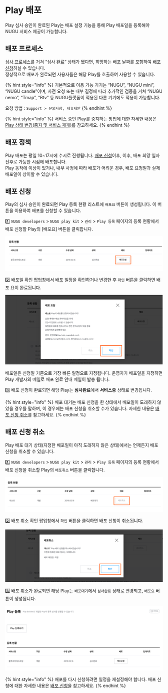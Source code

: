 # Play 배포

Play 심사 승인이 완료된 Play는 배포 설정 기능을 통해 Play 배포일을 등록해야 NUGU 서비스 제공이 가능합니다.

## 배포 프로세스 <a id="distribution-process"></a>

[심사 프로세스](../play-registration-and-review/play-review.md#review-process)를 거쳐 “심사 완료“ 상태가 됐다면, 희망하는 배포 날짜를 포함하여 [배포 신청](distribute-a-play.md#distribution-request)하실 수 있습니다.  
정상적으로 배포가 완료되면 사용자들은 해당 Play를 호출하여 사용할 수 있습니다.

{% hint style="info" %}
기본적으로 이용 가능 기기는 “NUGU”, “NUGU mini”, “NUGU candle”이며, 사전 요청 또는 내부 결정에 따라 추가적인 검증을 거쳐 “NUGU nemo”, “Tmap”, “Btv” 등 NUGU플랫폼이 적용된 다른 기기에도 적용이 가능합니다.

요청 방법 : `Support > 문의사항, 제휴제안`
{% endhint %}

{% hint style="info" %}
서비스 중인 Play를 중지하는 방법에 대한 자세한 내용은 [Play 상태 변경\(중지 및 서비스 재개\)](manage-a-play.md#change-play-status)를 참고하세요.
{% endhint %}

## 배포 정책 <a id="distribution-policy"></a>

Play 배포는 평일 10~17시에 수시로 진행됩니다. [배포 신청](distribute-a-play.md#distribution-request)이후, 이후, 배포 희망 일자 전후로 가능한 시점에 배포합니다.  
Play 동작에 이상이 있거나, 내부 사정에 따라 배포가 어려운 경우, 배포 요청일과 실제 배포일이 상이할 수 있습니다.

## 배포 신청 <a id="distribution-request"></a>

Play의 심사 승인이 완료되면 Play 등록 현황 리스트에 `배포요` 버튼이 생성됩니다. 이 버튼을 이용하여 배포를 신청할 수 있습니다.



1️⃣ `NUGU developers` &gt; `NUGU play kit` &gt; `관리` &gt; `Play 등록` 페이지의 등록 현황에서 배포 신청할 Play의 \[배포요\] 버튼을 클릭합니다.

![](../../.gitbook/assets/ch5_512_c01-1%20%281%29.png)

2️⃣ 배포일 확인 팝업창에서 배포 일정을 확인하거나 변경한 후 `확인` 버튼을 클릭하면 배포 요이 완료됩니다.

![](../../.gitbook/assets/ch5_512_c02-1%20%282%29.png)

배포일은 신청일 기준으로 가장 빠른 일정으로 지정됩니다. 운영자가 배포일을 지정하면 Play 개발자의 메일로 배포 완료 안내 메일이 발송 됩니다.



3️⃣ 배포 신청이 완료되면 해당 Play는 **심사완료**에서 **서비스중** 상태로 변경됩니다.

{% hint style="info" %}
배포 대기는 배포 신청을 한 상태에서 배포일이 도래하지 않았을 경우를 말하며, 이 경우에는 배포 신청을 취소할 수가 있습니다. 자세한 내용은 [배포 신청 취소](distribute-a-play.md#distribution-requestcancellation)를 참고하세요.
{% endhint %}

## 배포 신청 취소 <a id="distribution-requestcancellation"></a>

Play 배포 대기 상태\(지정한 배포일이 아직 도래하지 않은 상태\)에서는 언제든지 배포 신청을 취소할 수 있습니다.

1️⃣ `NUGU developers` &gt; `NUGU play kit` &gt; `관리` &gt; `Play 등록` 페이지의 등록 현황에서 배포 신청을 취소할 Play의 `배포취소` 버튼을 클릭합니다.

![](../../.gitbook/assets/ch5_513_c01%20%282%29.png)

2️⃣ 배포 취소 확인 팝업창에서 `확인` 버튼을 클릭하면 배포 신청이 취소됩니다.

![](../../.gitbook/assets/ch5_513_c02-1%20%282%29.png)

3️⃣ 배포 취소가 완료되면 해당 Play는 `배포대기`에서 `심사완료` 상태로 변경되고, `배포요` 버튼이 생성됩니다.

![](../../.gitbook/assets/ch4_432_c03-1-20-1-.png)

{% hint style="info" %}
배포를 다시 신청하려면 일정을 재설정해야 합니다. 배포 신청에 대한 자세한 내용은 [배포 신청](distribute-a-play.md#distribution-request)을 참고하세요.
{% endhint %}


